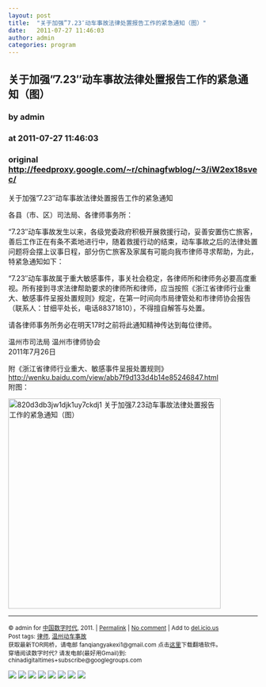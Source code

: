 ```yaml
---
layout: post
title:  "关于加强”7.23″动车事故法律处置报告工作的紧急通知（图）"
date:   2011-07-27 11:46:03
author: admin
categories: program
---
```


## 关于加强”7.23″动车事故法律处置报告工作的紧急通知（图）
### by admin
### at 2011-07-27 11:46:03
### original <http://feedproxy.google.com/~r/chinagfwblog/~3/iW2ex18svec/>

<p>关于加强”7.23″动车事故法律处置报告工作的紧急通知</p>
<p>各县（市、区）司法局、各律师事务所：</p>
<p>“7.23″动车事故发生以来，各级党委政府积极开展救援行动，妥善安置伤亡旅客，善后工作正在有条不紊地进行中，随着救援行动的结束，动车事故之后的法律处置问题将会摆上议事日程，部分伤亡旅客及家属有可能向我市律师寻求帮助，为此，特紧急通知如下：</p>
<p>“7.23″动车事故属于重大敏感事件，事关社会稳定，各律师所和律师务必要高度重视。所有接到寻求法律帮助要求的律师所和律师，应当按照《浙江省律师行业重大、敏感事件呈报处置规则》规定，在第一时间向市局律管处和市律师协会报告（联系人：甘细平处长，电话88371810），不得擅自解答与处置。</p>
<p>请各律师事务所务必在明天17时之前将此通知精神传达到每位律师。</p>
<p>温州市司法局 温州市律师协会<br>
2011年7月26日</p>
<p>附《浙江省律师行业重大、敏感事件呈报处置规则》<a href="http://wenku.baidu.com/view/abb7f9d133d4b14e85246847.html">http://wenku.baidu.com/view/abb7f9d133d4b14e85246847.html</a><br>
附图：</p>
<p><a href="http://chinadigitaltimes.net/chinese/files/2011/07/820d3db3jw1djk1uy7ckdj1.jpg"><img title="820d3db3jw1djk1uy7ckdj" src="http://chinadigitaltimes.net/chinese/files/2011/07/820d3db3jw1djk1uy7ckdj1.jpg" alt="820d3db3jw1djk1uy7ckdj1 关于加强7.23动车事故法律处置报告工作的紧急通知（图）" width="429" height="424"></a></p>
<hr>
<p><small>© admin for <a href="http://chinadigitaltimes.net/chinese">中国数字时代</a>, 2011. |
<a href="http://chinadigitaltimes.net/chinese/2011/07/%e5%85%b3%e4%ba%8e%e5%8a%a0%e5%bc%ba7-23%e5%8a%a8%e8%bd%a6%e4%ba%8b%e6%95%85%e6%b3%95%e5%be%8b%e5%a4%84%e7%bd%ae%e6%8a%a5%e5%91%8a%e5%b7%a5%e4%bd%9c%e7%9a%84%e7%b4%a7%e6%80%a5%e9%80%9a%e7%9f%a5/">Permalink</a> |
<a href="http://chinadigitaltimes.net/chinese/2011/07/%e5%85%b3%e4%ba%8e%e5%8a%a0%e5%bc%ba7-23%e5%8a%a8%e8%bd%a6%e4%ba%8b%e6%95%85%e6%b3%95%e5%be%8b%e5%a4%84%e7%bd%ae%e6%8a%a5%e5%91%8a%e5%b7%a5%e4%bd%9c%e7%9a%84%e7%b4%a7%e6%80%a5%e9%80%9a%e7%9f%a5/#comments">No comment</a> |
Add to
<a href="http://del.icio.us/post?url=http://chinadigitaltimes.net/chinese/2011/07/%e5%85%b3%e4%ba%8e%e5%8a%a0%e5%bc%ba7-23%e5%8a%a8%e8%bd%a6%e4%ba%8b%e6%95%85%e6%b3%95%e5%be%8b%e5%a4%84%e7%bd%ae%e6%8a%a5%e5%91%8a%e5%b7%a5%e4%bd%9c%e7%9a%84%e7%b4%a7%e6%80%a5%e9%80%9a%e7%9f%a5/&amp;title=%E5%85%B3%E4%BA%8E%E5%8A%A0%E5%BC%BA%E2%80%9D7.23%E2%80%B3%E5%8A%A8%E8%BD%A6%E4%BA%8B%E6%95%85%E6%B3%95%E5%BE%8B%E5%A4%84%E7%BD%AE%E6%8A%A5%E5%91%8A%E5%B7%A5%E4%BD%9C%E7%9A%84%E7%B4%A7%E6%80%A5%E9%80%9A%E7%9F%A5%EF%BC%88%E5%9B%BE%EF%BC%89">del.icio.us</a>
<br>
Post tags: <a href="http://chinadigitaltimes.net/chinese/tag/%e5%be%8b%e5%b8%88/" rel="tag">律师</a>, <a href="http://chinadigitaltimes.net/chinese/tag/%e6%b8%a9%e5%b7%9e%e5%8a%a8%e8%bd%a6%e4%ba%8b%e6%95%85/" rel="tag">温州动车事故</a><br>
获取最新TOR网桥，请电邮 fanqiangyakexi1@gmail.com 
点击<a href="http://dld.bz/cnm342">这里</a>下载翻墙软件。<br>
穿墙阅读数字时代? 请发电邮(最好用Gmail)到: chinadigitaltimes+subscribe@googlegroups.com<br>
</small></p><div>
<a href="http://feeds.feedburner.com/~ff/chinagfwblog?a=iW2ex18svec:kC8tqLzemvI:yIl2AUoC8zA"><img src="http://feeds.feedburner.com/~ff/chinagfwblog?d=yIl2AUoC8zA" border="0"></a> <a href="http://feeds.feedburner.com/~ff/chinagfwblog?a=iW2ex18svec:kC8tqLzemvI:-BTjWOF_DHI"><img src="http://feeds.feedburner.com/~ff/chinagfwblog?i=iW2ex18svec:kC8tqLzemvI:-BTjWOF_DHI" border="0"></a> <a href="http://feeds.feedburner.com/~ff/chinagfwblog?a=iW2ex18svec:kC8tqLzemvI:F7zBnMyn0Lo"><img src="http://feeds.feedburner.com/~ff/chinagfwblog?i=iW2ex18svec:kC8tqLzemvI:F7zBnMyn0Lo" border="0"></a> <a href="http://feeds.feedburner.com/~ff/chinagfwblog?a=iW2ex18svec:kC8tqLzemvI:V_sGLiPBpWU"><img src="http://feeds.feedburner.com/~ff/chinagfwblog?i=iW2ex18svec:kC8tqLzemvI:V_sGLiPBpWU" border="0"></a> <a href="http://feeds.feedburner.com/~ff/chinagfwblog?a=iW2ex18svec:kC8tqLzemvI:qj6IDK7rITs"><img src="http://feeds.feedburner.com/~ff/chinagfwblog?d=qj6IDK7rITs" border="0"></a> <a href="http://feeds.feedburner.com/~ff/chinagfwblog?a=iW2ex18svec:kC8tqLzemvI:l6gmwiTKsz0"><img src="http://feeds.feedburner.com/~ff/chinagfwblog?d=l6gmwiTKsz0" border="0"></a> <a href="http://feeds.feedburner.com/~ff/chinagfwblog?a=iW2ex18svec:kC8tqLzemvI:gIN9vFwOqvQ"><img src="http://feeds.feedburner.com/~ff/chinagfwblog?i=iW2ex18svec:kC8tqLzemvI:gIN9vFwOqvQ" border="0"></a> <a href="http://feeds.feedburner.com/~ff/chinagfwblog?a=iW2ex18svec:kC8tqLzemvI:TzevzKxY174"><img src="http://feeds.feedburner.com/~ff/chinagfwblog?d=TzevzKxY174" border="0"></a>
</div><img src="http://feeds.feedburner.com/~r/chinagfwblog/~4/iW2ex18svec" height="1" width="1">